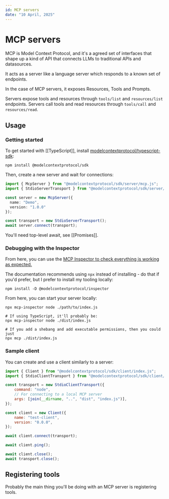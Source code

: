 ```yaml
---
id: MCP servers
date: "10 April, 2025"
---
```


# MCP servers

MCP is Model Context Protocol, and it's a agreed set of interfaces that shape up a kind of API that connects LLMs to
traditional APIs and datasources.

It acts as a server like a language server which responds to a known set of endpoints.

In the case of MCP servers, it exposes Resources, Tools and Prompts.

Servers expose tools and resources through `tools/list` and `resources/list` endpoints.
Servers call tools and read resources through `tools/call` and `resources/read`.

## Usage

### Getting started

To get started with [[TypeScript]], install [modelcontextprotocol/typescript-sdk](https://github.com/modelcontextprotocol/typescript-sdk):
```shell
npm install @modelcontextprotocol/sdk
```

Then, create a new server and wait for connections:
```typescript
import { McpServer } from "@modelcontextprotocol/sdk/server/mcp.js";
import { StdioServerTransport } from "@modelcontextprotocol/sdk/server/stdio.js";

const server = new McpServer({
  name: "Demo",
  version: "1.0.0"
});

const transport = new StdioServerTransport();
await server.connect(transport);
```

You'll need top-level await, see [[Promises]].

### Debugging with the Inspector

From here, you can use the [MCP Inspector to check everything is working as expected.](https://modelcontextprotocol.io/docs/tools/inspector)

The documentation recommends using `npx` instead of installing - do that if you'd prefer, but I prefer to install my tooling locally:
```shell
npm install -D @modelcontextprotocol/inspector
```

From here, you can start your server locally:
```shell
npx mcp-inspector node ./path/to/index.js

# If using TypeScript, it'll probably be:
npx mcp-inspector node ./dist/index.js

# If you add a shebang and add executable permissions, then you could just
npx mcp ./dist/index.js
```

### Sample client

You can create and use a client similarly to a server:
```js
import { Client } from "@modelcontextprotocol/sdk/client/index.js";
import { StdioClientTransport } from "@modelcontextprotocol/sdk/client/stdio.js";

const transport = new StdioClientTransport({
    command: "node",
    // For connecting to a local MCP server
    args: [join(__dirname, "..", "dist", "index.js")],
});

const client = new Client({
    name: "test-client",
    version: "0.0.0",
});

await client.connect(transport);

await client.ping();

await client.close();
await transport.close();
```

## Registering tools

Probably the main thing you'll be doing with an MCP server is registering
tools.



